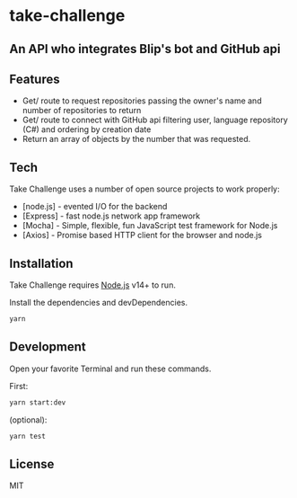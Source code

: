 # take-challenge
## An API who integrates Blip's bot and GitHub api

## Features
- Get/ route to request repositories passing the owner's name and number of repositories to return
- Get/ route to connect with GitHub api filtering user, language repository (C#) and ordering by creation date
- Return an array of objects by the number that was requested.

## Tech

Take Challenge uses a number of open source projects to work properly:

- [node.js] - evented I/O for the backend
- [Express] - fast node.js network app framework
- [Mocha] - Simple, flexible, fun JavaScript test framework for Node.js 
- [Axios] - Promise based HTTP client for the browser and node.js

## Installation

Take Challenge requires [Node.js](https://nodejs.org/) v14+ to run.

Install the dependencies and devDependencies.

```sh
yarn
```


## Development

Open your favorite Terminal and run these commands.

First:

```sh
yarn start:dev
```


(optional):

```sh
yarn test
```


## License

MIT